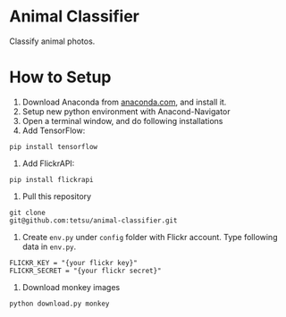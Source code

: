 # Animal Classifier
Classify animal photos.

# How to Setup

1. Download Anaconda from [anaconda.com](https://www.anaconda.com/), and install it.
1. Setup new python environment with Anacond-Navigator
1. Open a terminal window, and do following installations
1. Add TensorFlow:
```
pip install tensorflow
```
1. Add FlickrAPI:
```
pip install flickrapi
```
1. Pull this repository
```
git clone
git@github.com:tetsu/animal-classifier.git
```
1. Create `env.py` under `config` folder with Flickr account. Type following data in `env.py`.
```
FLICKR_KEY = "{your flickr key}"
FLICKR_SECRET = "{your flickr secret}"
```
1. Download monkey images
```
python download.py monkey
```
